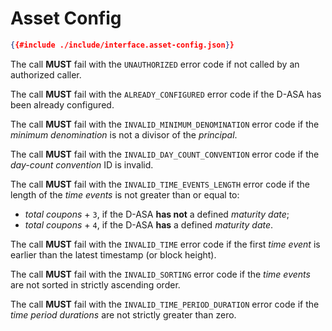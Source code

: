 # Asset Config

```json
{{#include ./include/interface.asset-config.json}}
```

The call **MUST** fail with the `UNAUTHORIZED` error code if not called by an authorized
caller.

The call **MUST** fail with the `ALREADY_CONFIGURED` error code if the D-ASA has
been already configured.

The call **MUST** fail with the `INVALID_MINIMUM_DENOMINATION` error code if the
*minimum denomination* is not a divisor of the *principal*.

The call **MUST** fail with the `INVALID_DAY_COUNT_CONVENTION` error code if the
*day-count convention* ID is invalid.

The call **MUST** fail with the `INVALID_TIME_EVENTS_LENGTH` error code if the length
of the *time events* is not greater than or equal to:

- *total coupons* + `3`, if the D-ASA **has not** a defined *maturity date*;
- *total coupons* + `4`, if the D-ASA **has** a defined *maturity date*.

The call **MUST** fail with the `INVALID_TIME` error code if the first *time event*
is earlier than the latest timestamp (or block height).

The call **MUST** fail with the `INVALID_SORTING` error code if the *time events*
are not sorted in strictly ascending order.

The call **MUST** fail with the `INVALID_TIME_PERIOD_DURATION` error code if the
*time period durations* are not strictly greater than zero.
